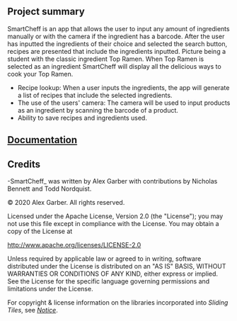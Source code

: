 ## Project summary

SmartCheff is an app that allows the user to input any amount of ingredients manually or with the camera if the ingredient has a barcode. After the user has inputted the ingredients of their choice and selected the search button, recipes are presented that include the ingredients inputted.
Picture being a student with the classic ingredient Top Ramen. When Top Ramen is selected as an ingredient SmartCheff will display all the delicious ways to cook your Top Ramen.
* Recipe lookup: When a user inputs the ingredients, the app will generate a list of recipes that include the selected ingredients.
* The use of the users' camera: The camera will be used to input products as an ingredient by scanning the barcode of a product.
* Ability to save recipes and ingredients used.

## [Documentation](work/documentation.md)


## Credits

-SmartCheff_ was written by Alex Garber with contributions by Nicholas Bennett and Todd Nordquist.

&copy; 2020 Alex Garber. All rights reserved.

Licensed under the Apache License, Version 2.0 (the "License");
you may not use this file except in compliance with the License.
You may obtain a copy of the License at

<http://www.apache.org/licenses/LICENSE-2.0>

Unless required by applicable law or agreed to in writing, software
distributed under the License is distributed on an "AS IS" BASIS,
WITHOUT WARRANTIES OR CONDITIONS OF ANY KIND, either express or implied.
See the License for the specific language governing permissions and
limitations under the License.

For copyright &amp; license information on the libraries incorporated into _Sliding Tiles_, see [_Notice_](notice.md).






